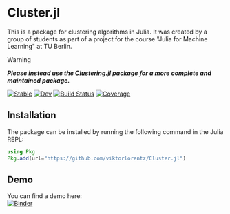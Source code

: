 # Cluster.jl

This is a package for clustering algorithms in Julia. It was created by a group of students as part of a project for the course "Julia for Machine Learning" at TU Berlin.

> [!WARNING]
> ***Please instead use the [Clustering.jl](https://github.com/JuliaStats/Clustering.jl) package for a more complete and maintained package.***

[![Stable](https://img.shields.io/badge/docs-stable-blue.svg)](https://viktorlorentz.github.io/Cluster.jl/stable/)
[![Dev](https://img.shields.io/badge/docs-dev-blue.svg)](https://viktorlorentz.github.io/Cluster.jl/dev/)
[![Build Status](https://github.com/viktorlorentz/Cluster.jl/actions/workflows/CI.yml/badge.svg?branch=main)](https://github.com/viktorlorentz/Cluster.jl/actions/workflows/CI.yml?query=branch%3Amain)
[![Coverage](https://codecov.io/gh/viktorlorentz/Cluster.jl/branch/main/graph/badge.svg)](https://codecov.io/gh/viktorlorentz/Cluster.jl)

## Installation

The package can be installed by running the following command in the Julia REPL:

```julia
using Pkg
Pkg.add(url="https://github.com/viktorlorentz/Cluster.jl")
```

## Demo

You can find a demo here:\
[![Binder](https://mybinder.org/badge_logo.svg)](https://binder.plutojl.org/v0.19.36/open?url=https%253A%252F%252Fraw.githubusercontent.com%252Fviktorlorentz%252FCluster.jl%252Fmain%252Fexamples%252Fnotebook.jl)
